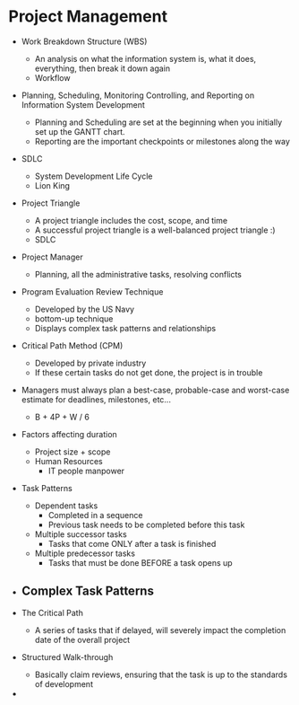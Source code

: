 
# Project Management

- Work Breakdown Structure (WBS)
	- An analysis on what the information system is, what it does, everything, then break it down again
	- Workflow

- Planning, Scheduling, Monitoring Controlling, and Reporting on Information System Development
	- Planning and Scheduling are set at the beginning when you initially set up the GANTT chart.
	- Reporting are the important checkpoints or milestones along the way

- SDLC
	- System Development Life Cycle
	- Lion King

- Project Triangle
	- A project triangle includes the cost, scope, and time 
	- A successful project triangle is a well-balanced project triangle :) 
	- SDLC

- Project Manager
	- Planning, all the administrative tasks, resolving conflicts


- Program Evaluation Review Technique
	- Developed by the US Navy
	- bottom-up technique 
	- Displays complex task patterns and relationships

- Critical Path Method (CPM)
	- Developed by private industry
	- If these certain tasks do not get done, the project is in trouble

- Managers must always plan a best-case, probable-case and worst-case estimate for deadlines, milestones, etc...
	- B + 4P + W / 6

- Factors affecting duration
	- Project size + scope
	- Human Resources
		- IT people manpower

- Task Patterns
	- Dependent tasks
		- Completed in a sequence
		- Previous task needs to be completed before this task
	- Multiple successor tasks
		- Tasks that come ONLY after a task is finished
	- Multiple predecessor tasks
		-  Tasks that must be done BEFORE a task opens up

- Complex Task Patterns
	- 

- The Critical Path 
	- A series of tasks that if delayed, will severely impact the completion date of the overall project

- Structured Walk-through
	- Basically claim reviews, ensuring that the task is up to the standards of development

- 